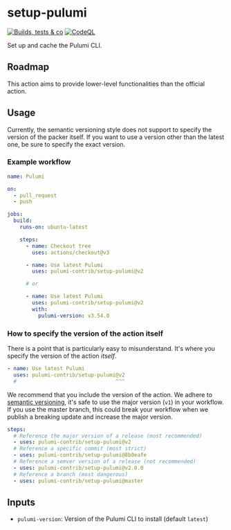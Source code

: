 # setup-pulumi

[![Builds, tests & co](https://github.com/pulumi-contrib/setup-pulumi/actions/workflows/main.yml/badge.svg)](https://github.com/pulumi-contrib/setup-pulumi/actions)
[![CodeQL](https://github.com/pulumi-contrib/setup-pulumi/actions/workflows/codeql.yml/badge.svg)](https://github.com/pulumi-contrib/setup-pulumi/actions)

Set up and cache the Pulumi CLI.

## Roadmap

This action aims to provide lower-level functionalities than the official
action.

## Usage

Currently, the semantic versioning style does not support to specify the version
of the packer itself. ​If you want to use a version other than the latest one,
be sure to specify the exact version.

### Example workflow

```yml
name: Pulumi

on:
  - pull_request
  - push

jobs:
  build:
    runs-on: ubuntu-latest

    steps:
      - name: Checkout tree
        uses: actions/checkout@v3

      - name: Use latest Pulumi
        uses: pulumi-contrib/setup-pulumi@v2

      # or

      - name: Use latest Pulumi
        uses: pulumi-contrib/setup-pulumi@v2
        with:
          pulumi-version: v3.54.0
```

### ​How to specify the version of the action itself

There is a point that is particularly easy to misunderstand. It's where you
specify the version of the action _itself_.

```yml
- name: Use latest Pulumi
  uses: pulumi-contrib/setup-pulumi@v2
  #                                ^^^
```

We recommend that you include the version of the action. We adhere to
[semantic versioning](https://semver.org), it's safe to use the major version
(`v1`) in your workflow. If you use the master branch, this could break your
workflow when we publish a breaking update and increase the major version.

```yml
steps:
  # Reference the major version of a release (most recommended)
  - uses: pulumi-contrib/setup-pulumi@v2
  # Reference a specific commit (most strict)
  - uses: pulumi-contrib/setup-pulumi@8b0eafe
  # Reference a semver version of a release (not recommended)
  - uses: pulumi-contrib/setup-pulumi@v2.0.0
  # Reference a branch (most dangerous)
  - uses: pulumi-contrib/setup-pulumi@master
```

## Inputs

- `pulumi-version`: Version of the Pulumi CLI to install (default `latest`)
